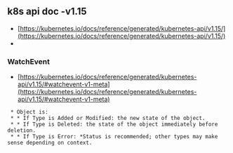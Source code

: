## k8s api doc -v1.15
- [https://kubernetes.io/docs/reference/generated/kubernetes-api/v1.15/](https://kubernetes.io/docs/reference/generated/kubernetes-api/v1.15/)
- []()

### WatchEvent
- [https://kubernetes.io/docs/reference/generated/kubernetes-api/v1.15/#watchevent-v1-meta](https://kubernetes.io/docs/reference/generated/kubernetes-api/v1.15/#watchevent-v1-meta)
```
 * Object is:
 * * If Type is Added or Modified: the new state of the object.
 * * If Type is Deleted: the state of the object immediately before deletion.
 * * If Type is Error: *Status is recommended; other types may make sense depending on context.
```
